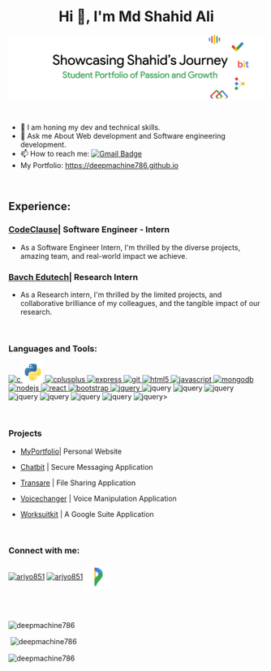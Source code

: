 <h1 align="center">Hi 👋, I'm Md Shahid Ali</h1><p align="center"><img src="https://github.com/deepmachine786/Kanbon_Task_Management/blob/main/server/Untitled%20(4).png"></p>

<!---<p align="left"> <img src="https://github.com/deepmachine786/Kanbon_Task_Management/blob/main/server/Untitled%20(4).png" alt="deepmachine786" /> </p> --->
<br>

<!--- 🔭 I have worked on [Software Engineer Intern](CodeClause).

- 🌱 I am currently working Full Stack Development.
- 👯 I’m looking to collaborate on web dev projects.
- 👯 I’m looking to Working on **Google, Microsoft, Apple, Adobe, Amazon**. -->
- 🔭 I am honing my dev and technical skills.
- 💬 Ask me About Web development and Software engineering development.
- 📫 How to reach me: [![Gmail Badge](https://img.shields.io/badge/-Gmail-c14438?style=flat-square&logo=Gmail&logoColor=white&link=mailto:arjyo77@gmail.com)](mailto:technicalproduct786@gmail.com) 
- My Portfolio: https://deepmachine786.github.io

<br>
<h2>Experience:</h2>
<h3><a href="https://internship.codeclause.com/", target="blank">CodeClause</a>| Software Engineer - Intern</h3>
<ul>
  <li>As a Software Engineer Intern, I'm thrilled by the diverse projects, amazing team, and real-world impact we achieve.</li>
</ul>

<h3><a href="https://github.com/deepmachine786", target="blank">Bavch Edutech</a>| Research Intern</h3>
<ul>
  <li>
    As a Research intern, I'm thrilled by the limited projects, and collaborative brilliance of my colleagues, and the tangible impact of our research.
  </li>
</ul>



<br />



### Languages and Tools:

<p align="left"> 
  <a href="https://www.cprogramming.com/" target="_blank"> <img src="https://www.vectorlogo.zone/logos/java/java-icon.svg" alt="c" width="40" height="40"/> </a> 
  <a href="https://www.python.org" target="_blank"> <img src="https://raw.githubusercontent.com/devicons/devicon/master/icons/python/python-original.svg" alt="python" width="40" height="40"/> </a> 
  <a href="https://www.w3schools.com/cpp/" target="_blank"> <img src="https://www.vectorlogo.zone/logos/javascript/javascript-icon.svg" alt="cplusplus" width="40" height="40"/> </a> 
  <a href="https://expressjs.com" target="_blank"> <img src="https://www.vectorlogo.zone/logos/dartlang/dartlang-icon.svg" alt="express" width="40" height="40"/> </a> 
  <a href="https://git-scm.com/" target="_blank"> <img src="https://www.vectorlogo.zone/logos/flutterio/flutterio-icon.svg" alt="git" width="40" height="40"/> </a> 
  <a href="https://www.w3.org/html/" target="_blank"> <img src="https://www.vectorlogo.zone/logos/reactjs/reactjs-icon.svg" alt="html5" width="40" height="40"/> </a> 
  <a href="https://developer.mozilla.org/en-US/docs/Web/JavaScript" target="_blank"> <img src="https://www.vectorlogo.zone/logos/angular/angular-icon.svg" alt="javascript" width="40" height="40"/> </a>
  <a href="https://www.mongodb.com/" target="_blank"> <img src="https://www.vectorlogo.zone/logos/w3_html5/w3_html5-icon.svg" alt="mongodb" width="40" height="40"/> </a> 
  <a href="https://nodejs.org" target="_blank"> <img src="https://www.vectorlogo.zone/logos/w3_css/w3_css-icon.svg" alt="nodejs" width="40" height="40"/> </a> 
  <a href="https://reactjs.org/" target="_blank"> <img src="https://www.vectorlogo.zone/logos/git-scm/git-scm-icon.svg" alt="react" width="40" height="40"/> </a> 
  <a href="https://getbootstrap.com" target="_blank"> <img src="https://www.vectorlogo.zone/logos/sqlite/sqlite-icon.svg" alt="bootstrap" width="40" height="40"/> </a>
  <a href="https://jquery.com" target="_blank"> <img src="https://www.vectorlogo.zone/logos/mysql/mysql-horizontal.svg" alt="jquery" width="40" height="40"/> </a> 
  <img src="https://www.vectorlogo.zone/logos/springio/springio-icon.svg" alt="jquery" width="40" height="40"/>
  <img src="https://github.com/get-icon/geticon/blob/master/icons/redux.svg" alt="jquery" width="40" height="40"/>
  <img src="https://www.vectorlogo.zone/logos/mongodb/mongodb-ar21.svg" alt="jquery" width="40" height="40"/>
  <img src="https://www.vectorlogo.zone/logos/firebase/firebase-icon.svg" alt="jquery" width="40" height="40"/>
  <img src="https://www.vectorlogo.zone/logos/postgresql/postgresql-icon.svg"  alt="jquery" width="40" height="40"/>
  <img src="https://www.vectorlogo.zone/logos/amazon_aws/amazon_aws-ar21.svg" alt="jquery" width="40" height="40"/>
  <img src="https://www.vectorlogo.zone/logos/graphql/graphql-icon.svg" alt="jquery" width="40" height="40"/>
  <img src="https://upload.vectorlogo.zone/logos/nextjs/images/60eff509-53dd-4280-92e7-7318fa02e934.svg" alt="jquery" width="40" height="40"/>>
  
  
</p>


<br>

<h3>Projects</h3>
<ul>
    <li><p><a href="https://deepmachine786.github.io/">MyPortfolio</a>| Personal Website</p></li>
    <li><p><a href="https://github.com/deepmachine786/chatbit">Chatbit</a> | Secure Messaging Application</p></li>
    <li><p><a href="https://github.com/deepmachine786/port">Transare</a> | File Sharing Application</p></li>
    <li><p><a href="https://github.com/deepmachine786/VoiceChanger">Voicechanger</a> | Voice Manipulation Application</p></li>
    <li><p><a href="https://github.com/deepmachine786/Transare">Worksuitkit</a> | A Google Suite Application</p></li>
  </ul>
  

  
<br>
<h3 align="left">Connect with me:</h3>
<p align="left">

<a href="https://www.linkedin.com/in/mdshahidali/" target="blank"><img align="center" src="https://raw.githubusercontent.com/rahuldkjain/github-profile-readme-generator/master/src/images/icons/Social/linked-in-alt.svg" alt="arjyo851" height="30" width="40" /></a>
<a href="https://leetcode.com/technicalproduct786" target="blank"><img align="center" src="https://raw.githubusercontent.com/rahuldkjain/github-profile-readme-generator/master/src/images/icons/Social/leet-code.svg" alt="arjyo851" height="30" width="40" /></a>
<a href="https://deepmachine786.github.io" target="blank"><img align="center" src="https://github.com/deepmachine786/portfolio/blob/main/web/favicon.png" alt="arjyo851" height="50" width="50" /></a>

</p>
  

<br>
<br>

<p><img align="left" src="https://github-readme-stats.vercel.app/api/top-langs?username=deepmachine786&show_icons=true&locale=en&layout=compact" alt="deepmachine786" /></p> <br>

<p>&nbsp;<img align="center" src="https://github-readme-stats.vercel.app/api?username=deepmachine786&show_icons=true&locale=en" alt="deepmachine786" /></p>
<p><img align="center" src="https://github-readme-streak-stats.herokuapp.com/?user=deepmachine786&" alt="deepmachine786" /></p>

